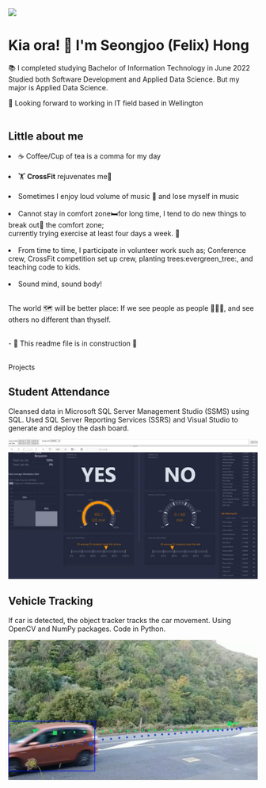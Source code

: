<img src = "https://user-images.githubusercontent.com/51562672/185922906-33b5360c-7db8-4afd-ae38-706cd4ee74d3.gif" width = "250">

# Kia ora! 👋 I'm Seongjoo (Felix) Hong <br>


📚 I completed studying Bachelor of Information Technology in June 2022<br>
Studied both Software Development and Applied Data Science. But my major is Applied Data Science.<br>

👀 Looking forward to working in IT field based in Wellington
<br><br>
## Little about me <br>

<li> ☕ Coffee/Cup of tea is a comma for my day</li><br>
<li> 🏋️ <b>CrossFit</b> rejuvenates me🔋</li><br>
<li> Sometimes I enjoy loud volume of music 🎵 and lose myself in music</li><br>
<li> Cannot stay in comfort zone🛏️for long time, I tend to do new things to break out🤯 the comfort zone;<br><t> currently trying exercise at least four days a week. 🏃 </li><br>
<li> From time to time, I participate in volunteer work such as; Conference crew, CrossFit competition set up crew, planting trees:evergreen_tree:, and teaching code to kids. </li><br>
<li> Sound mind, sound body!</li><br>

The world 🗺️ will be better place: If we see people as people 🧑‍🤝‍🧑, and see others no different than thyself.
<br><br>

<p>
- 🔭 This readme file is in construction 🚧 <br>
</p>

<br/>
Projects <br>

## Student Attendance<br>
<p>Cleansed data in Microsoft SQL Server Management Studio (SSMS) using SQL. Used SQL Server Reporting Services (SSRS) and Visual Studio to generate and deploy the dash board.</p>

[![Attendance Dashboard](https://github.com/castellanhs/castellanhs/blob/main/dashboard.jpg)](https://youtu.be/avsotQvoufc)

## Vehicle Tracking<br>
<p>If car is detected, the object tracker tracks the car movement. Using OpenCV and NumPy packages. Code in Python.</p>

![Vehicle Tracking](https://github.com/castellanhs/castellanhs/blob/main/VehicleTracking.jpg)

<!--
**castellanhs/castellanhs** is a ✨ _special_ ✨ repository because its `README.md` (this file) appears on your GitHub profile.

Here are some ideas to get you started:

- 🔭 I’m currently working on ...
- 🌱 I’m currently learning ...
- 👯 I’m looking to collaborate on ...
- 🤔 I’m looking for help with ...
- 💬 Ask me about ...
- 📫 How to reach me: ...
- 😄 Pronouns: ...
- ⚡ Fun fact: ...
-->
